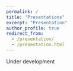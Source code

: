 ```yaml
---
permalink: /
title: "Presentations"
excerpt: "Presentation"
author_profile: true
redirect_from: 
  - /presentation/
  - /presentation.html
---
```


Under development
